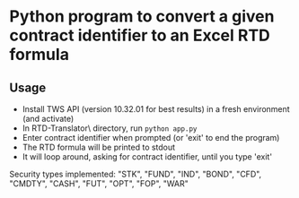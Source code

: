 # Python program to convert a given contract identifier to an Excel RTD formula

## Usage

- Install TWS API (version 10.32.01 for best results) in a fresh environment (and activate)
- In RTD-Translator\ directory, run `python app.py`
- Enter contract identifier when prompted (or 'exit' to end the program)
- The RTD formula will be printed to stdout
- It will loop around, asking for contract identifier, until you type 'exit'

Security types implemented: "STK", "FUND", "IND", "BOND", "CFD", "CMDTY", "CASH", "FUT", "OPT", "FOP", "WAR"